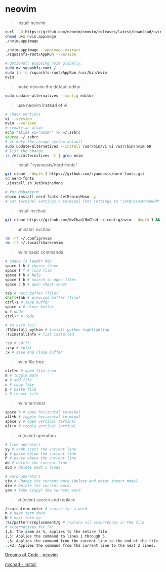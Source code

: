 # neovim

> install neovim

```bash
curl -LO https://github.com/neovim/neovim/releases/latest/download/nvim.appimage
chmod u+x nvim.appimage
./nvim.appimage

./nvim.appimage --appimage-extract
./squashfs-root/AppRun --version

# Optional: exposing nvim globally.
sudo mv squashfs-root /
sudo ln -s /squashfs-root/AppRun /usr/bin/nvim
nvim
```

> make neovim the default editor

```bash
sudo update-alternatives --config editor
```

> use neovim instead of vi

```bash
# check versions
vi --version
nvim --version
# create an alias
echo "alias vi='nvim'" >> ~/.zshrc
source ~/.zshrc
# or make the change system default
sudo update-alternatives --install /usr/bin/vi vi /usr/bin/nvim 60
# list the change
ls /etc/alternatives -l | grep nvim
```

> install "ryanoasis/nerd-fonts"

```bash
git clone --depth 1 https://github.com/ryanoasis/nerd-fonts.git
cd nerd-fonts
./install.sh JetBrainsMono

# for MobaXterm
choco install nerd-fonts-JetBrainsMono -y
# set terminal settings > terminal font settings to "JetBrainsMonoNFM"
```

> install nvchad

```bash
git clone https://github.com/NvChad/NvChad ~/.config/nvim --depth 1 && nvim
```

> uninstall nvchad

```bash
rm -rf ~/.config/nvim
rm -rf ~/.local/share/nvim
```

> nvim basic commands

```bash
# space is leader key
space t h # choose theme
space f f # find file
space f h # help
space f b # search in open files
space c h # open cheat sheet

tab # next buffer (file)
shift+tab # previous buffer (file)
ctrl+s # save buffer
space x # close buffer
u # undo
ctrl+r # redo

# in nvim (vi)
:TSInstall python # install python highlighting
:TSInstallInfo # list installed

:sp # split
:vsp # split
:x # save and close buffer
```

> nvim file tree

```bash
ctrl+n # open file tree
m # toggle mark
a # add file
c # copy file
p # paste file
r # rename file
```

> nvim terminal

```bash
space h # open horizontal terminal
alt+h # toggle horizontal terminal
space v # open vertical terminal
alt+v # toggle vertical terminal
```

> vi (nvim) operators

```bash
# line operators
yy # yank (cut) the current line
p # paste below the current line
P # paste above the current line
dd # delete the current line
d5d # delete next 5 lines

# word operators
ciw # Change the current word (delete and enter insert mode).
diw # Delete the current word.
yaw # Yank (copy) the current word.
```

> vi (nvim) search and replace

```bash
/searchterm enter # search for a word
n # next term down
N # next term up
:%s/pattern/replacement/g # replace all occurrences in the file
# alternatives for "%"
1,$: The same as %, applies to the entire file.
1,5: Applies the command to lines 1 through 5.
.,$: Applies the command from the current line to the end of the file.
.,+2: Applies the command from the current line to the next 2 lines.
```

[Dreams of Code - neovim](https://www.youtube.com/watch?v=Mtgo-nP_r8Y)

[nvchad - install](https://nvchad.com/docs/quickstart/install)
